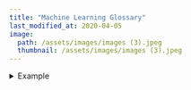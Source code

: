 ```yaml
---
title: "Machine Learning Glossary"
last_modified_at: 2020-04-05
image:
  path: /assets/images/images (3).jpeg
  thumbnail: /assets/images/images (3).jpeg
---
```

<details>
<summary>Example</summary>
This is a dropdown with text!
</details>
